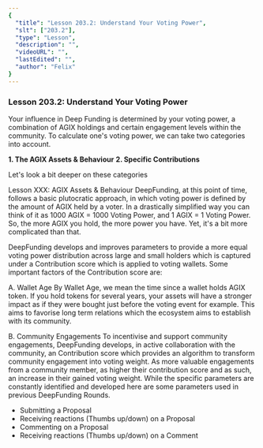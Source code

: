 ```yaml
---
{
  "title": "Lesson 203.2: Understand Your Voting Power",
  "slt": ["203.2"],
  "type": "Lesson",
  "description": "",
  "videoURL": "",
  "lastEdited": "",
  "author": "Felix"
}
---
```


### **Lesson 203.2: Understand Your Voting Power**

Your influence in Deep Funding is determined by your voting power, a combination of AGIX holdings and certain engagement levels within the community. To calculate one's voting power, we can take two categories into account.

**1. The AGIX Assets & Behaviour**
**2. Specific Contributions**

Let's look a bit deeper on these categories

Lesson XXX: AGIX Assets & Behaviour
DeepFunding, at this point of time, follows a basic plutocratic approach, in which voting power is defined by the amount of AGIX held by a voter. In a drastically simplified way you can think of it as
1000 AGIX = 1000 Voting Power, and
1 AGIX = 1 Voting Power.
So, the more AGIX you hold, the more power you have. Yet, it's a bit more complicated than that.

DeepFunding develops and improves parameters to provide a more equal voting power distribution across large and small holders which is captured under a Contribution score which is applied to voting wallets. Some important factors of the Contribution score are:

A. Wallet Age
By Wallet Age, we mean the time since a wallet holds AGIX token. If you hold tokens for several years, your assets will have a stronger impact as if they were bought just before the voting event for example. This aims to favorise long term relations which the ecosystem aims to establish with its community.

B. Community Engagements
To incentivise and support community engagements, DeepFunding develops, in active collaboration with the community, an Contribution score which provides an algorithm to transform community engagement into voting weight. As more valuable engagements from a community member, as higher their contribution score and as such, an increase in their gained voting weight. While the specific parameters are constantly identified and developed here are some parameters used in previous DeepFunding Rounds.

- Submitting a Proposal
- Receiving reactions (Thumbs up/down) on a Proposal
- Commenting on a Proposal
- Receiving reactions (Thumbs up/down) on a Comment
